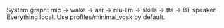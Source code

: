 System graph: mic -> wake -> asr -> nlu-llm -> skills -> tts -> BT speaker.
Everything local. Use profiles/minimal_vosk by default.
